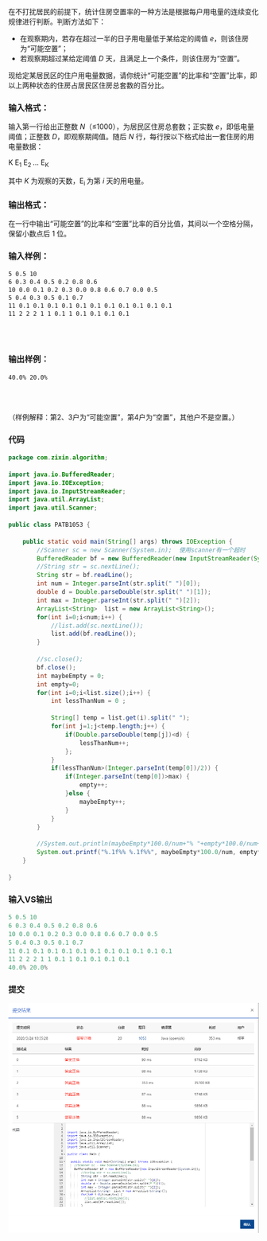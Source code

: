 在不打扰居民的前提下，统计住房空置率的一种方法是根据每户用电量的连续变化规律进行判断。判断方法如下：

- 在观察期内，若存在超过一半的日子用电量低于某给定的阈值 *e*，则该住房为“可能空置”；
- 若观察期超过某给定阈值 *D* 天，且满足上一个条件，则该住房为“空置”。

现给定某居民区的住户用电量数据，请你统计“可能空置”的比率和“空置”比率，即以上两种状态的住房占居民区住房总套数的百分比。

### 输入格式：

输入第一行给出正整数 *N*（≤1000），为居民区住房总套数；正实数 *e*，即低电量阈值；正整数 *D*，即观察期阈值。随后 *N* 行，每行按以下格式给出一套住房的用电量数据：

K E<sub>1</sub> E<sub>2 </sub>... E<sub>K</sub>

其中 *K* 为观察的天数，E<sub>i </sub>为第 *i* 天的用电量。

### 输出格式：

在一行中输出“可能空置”的比率和“空置”比率的百分比值，其间以一个空格分隔，保留小数点后 1 位。

### 输入样例：

```in
5 0.5 10
6 0.3 0.4 0.5 0.2 0.8 0.6
10 0.0 0.1 0.2 0.3 0.0 0.8 0.6 0.7 0.0 0.5
5 0.4 0.3 0.5 0.1 0.7
11 0.1 0.1 0.1 0.1 0.1 0.1 0.1 0.1 0.1 0.1 0.1
11 2 2 2 1 1 0.1 1 0.1 0.1 0.1 0.1

      
    
```

### 输出样例：

```out
40.0% 20.0%

      
    
```

（样例解释：第2、3户为“可能空置”，第4户为“空置”，其他户不是空置。）

### 代码

```java
package com.zixin.algorithm;

import java.io.BufferedReader;
import java.io.IOException;
import java.io.InputStreamReader;
import java.util.ArrayList;
import java.util.Scanner;

public class PATB1053 {

	public static void main(String[] args) throws IOException {
		//Scanner sc = new Scanner(System.in);  使用scanner有一个超时
		BufferedReader bf = new BufferedReader(new InputStreamReader(System.in));
        //String str = sc.nextLine();
        String str = bf.readLine();
        int num = Integer.parseInt(str.split(" ")[0]);
        double d = Double.parseDouble(str.split(" ")[1]);
        int max = Integer.parseInt(str.split(" ")[2]);
        ArrayList<String>  list = new ArrayList<String>();
        for(int i=0;i<num;i++) {
        	//list.add(sc.nextLine());
        	list.add(bf.readLine());
        }
        
        //sc.close();
        bf.close();
        int maybeEmpty = 0;
        int empty=0;
        for(int i=0;i<list.size();i++) {
        	int lessThanNum = 0 ;
        	
        	String[] temp = list.get(i).split(" ");
        	for(int j=1;j<temp.length;j++) {
        		if(Double.parseDouble(temp[j])<d) {
        			lessThanNum++;
        		};
        	}
        	if(lessThanNum>(Integer.parseInt(temp[0])/2)) {
        		if(Integer.parseInt(temp[0])>max) {
        			empty++;
        		}else {
        			maybeEmpty++;
        		}
    		}
        }
        
        //System.out.println(maybeEmpty*100.0/num+"% "+empty*100.0/num+"%");
        System.out.printf("%.1f%% %.1f%%", maybeEmpty*100.0/num, empty*100.0/num);
	}

}

```

### 输入VS输出

```java
5 0.5 10
6 0.3 0.4 0.5 0.2 0.8 0.6
10 0.0 0.1 0.2 0.3 0.0 0.8 0.6 0.7 0.0 0.5
5 0.4 0.3 0.5 0.1 0.7
11 0.1 0.1 0.1 0.1 0.1 0.1 0.1 0.1 0.1 0.1 0.1
11 2 2 2 1 1 0.1 1 0.1 0.1 0.1 0.1
40.0% 20.0%
```

### 提交

![PATB1053提交](image/PATB1053提交.png)